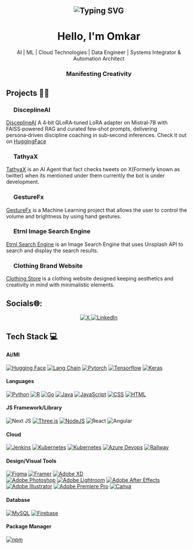 <h2 align="center"><img src="https://readme-typing-svg.demolab.com?font=Fira+Code&pause=1000&random=false&width=435&lines=Everything+not+saved+will+be+lost" alt="Typing SVG"></h2>

</h2>

<h1 align="center"> Hello, I'm Omkar </br> 
</h1>
<p align="center"> AI | ML | Cloud Technologies | Data Engineer | Systems Integrator & Automation Architect </p>
<h3 align="center">Manifesting Creativity </br> </h3>

## Projects 👨‍💻

### <img src="https://ytmp.itsvg.in/PicsArt_11-13-11.55.52.png" width="16px" /> DisceplineAI
[DisceplineAI](https://github.com/omk4rr/DisceplineAI) A 4‑bit QLoRA‑tuned LoRA adapter on Mistral‑7B with FAISS‑powered RAG and curated few‑shot prompts, delivering persona‑driven discipline coaching in sub‑second inferences. Check it out on [HuggingFace](https://huggingface.co/omk4r/DisceplineAI)
### <img src="https://ytmp.itsvg.in/PicsArt_11-13-11.55.52.png" width="16px" /> TathyaX
[TathyaX](https://github.com/Tathya-X) is an AI Agent that fact checks tweets on X(Formerly known as twitter) when its mentioned under them currently the bot is under development.
### <img src="https://ytmp.itsvg.in/PicsArt_11-13-11.55.52.png" width="16px" /> GestureFx
[GestureFx](https://github.com/omk4rr/GestureFx) is a Machine Learning project that allows the user to control the volume and brightness by using hand gestures.
### <img src="https://ytmp.itsvg.in/PicsArt_11-13-11.55.52.png" width="16px" /> Etrnl Image Search Engine
[Etrnl Search Engine](https://github.com/omk4rr/Etrnl-Image-Search-Engine) is an Image Search Engine that uses Unsplash API to search and display the search results.
### <img src="https://ytmp.itsvg.in/PicsArt_11-13-11.55.52.png" width="16px" />  Clothing Brand Website
[Clothing Store](https://omk4rr.github.io/Clothing-Store/) is a clothing website designed keeping aesthetics and creativity in mind with minimalistic elements.

## Socials🌐:
<p align="center">
  <a href="https://x.com/omk4rr" target="_blank">
    <img alt="X" src="https://img.shields.io/badge/X-000000?style=for-the-badge&logo=x&logoColor=white" />
  </a>
  <a href="https://www.linkedin.com/in/omk4rr" target="_blank">
    <img alt="LinkedIn" src="https://img.shields.io/badge/LinkedIn-0077B5?style=for-the-badge&logo=linkedin&logoColor=white" style="vertical-align:center" />
  </a>
</p>


## Tech Stack 💻

#### Ai/Ml
[![Hugging Face](https://img.shields.io/badge/-HuggingFace-FDEE21?style=for-the-badge&logo=HuggingFace&logoColor=black)](#)
[![Lang Chain](https://img.shields.io/badge/langchain-1C3C3C?style=for-the-badge&logo=langchain&logoColor=white)](#)
[![Pytorch](https://img.shields.io/badge/PyTorch-EE4C2C?style=for-the-badge&logo=pytorch&logoColor=white)](#)
[![Tensorflow](https://img.shields.io/badge/TensorFlow-FF6F00?style=for-the-badge&logo=tensorflow&logoColor=white)](#)
[![Keras](https://img.shields.io/badge/Keras-FF0000?style=for-the-badge&logo=keras&logoColor=white)](#)

#### Languages
[![Python](https://img.shields.io/badge/Python-3776AB?logo=python&logoColor=fff)](#)
[![R](https://img.shields.io/badge/R-%23276DC3.svg?logo=r&logoColor=white)](#)
[![Go](https://img.shields.io/badge/Go-00ADD8?style=for-the-badge&logo=go&logoColor=white)](#)
[![Java](https://img.shields.io/badge/Java-%23ED8B00.svg?logo=openjdk&logoColor=white)](#)
[![JavaScript](https://img.shields.io/badge/JavaScript-F7DF1E?logo=javascript&logoColor=000)](#)
[![CSS](https://img.shields.io/badge/CSS-1572B6?logo=css3&logoColor=fff)](#)
[![HTML](https://img.shields.io/badge/HTML-%23E34F26.svg?logo=html5&logoColor=white)](#)

#### JS Framework/Library
![Next JS](https://img.shields.io/badge/-NextJS-000?style=for-the-badge&logo=next.js)
[![Three.js](https://img.shields.io/badge/Three.js-000?logo=threedotjs&logoColor=fff)](#)
[![NodeJS](https://img.shields.io/badge/Node.js-6DA55F?logo=node.js&logoColor=white)](#)
![React](https://img.shields.io/badge/-ReactJS-000?style=for-the-badge&logo=react)
![Angular](https://img.shields.io/badge/-AngularJS-000?style=for-the-badge&logo=angular)

#### Cloud
[![Jenkins](https://img.shields.io/badge/Jenkins-D24939?logo=jenkins&logoColor=white)](#)
[![Kubernetes](https://img.shields.io/badge/Kubernetes-326CE5?logo=kubernetes&logoColor=fff)](#)
[![Kubernetes](https://img.shields.io/badge/Amazon_AWS-FF9900?style=for-the-badge&logo=amazonaws&logoColor=white)](#)
[![Azure Devops](https://img.shields.io/badge/Azure_DevOps-0078D7?style=for-the-badge&logo=azure-devops&logoColor=white)](#)
[![Railway](https://img.shields.io/badge/Railway-131415?style=for-the-badge&logo=railway&logoColor=white)](#)


#### Design/Visual Tools
[![Figma](https://img.shields.io/badge/Figma-F24E1E?logo=figma&logoColor=white)](#)
[![Framer](https://img.shields.io/badge/Framer-05F?logo=framer&logoColor=fff)](#)
[![Adobe XD](https://img.shields.io/badge/Adobe%20XD-470137?logo=Adobe%20XD&logoColor=#FF61F6)](#)\
[![Adobe Photoshop](https://img.shields.io/badge/Adobe%20Photoshop-31A8FF?logo=Adobe%20Photoshop&logoColor=black)](#)
[![Adobe Lightroom](https://img.shields.io/badge/Adobe%20Lightroom-31A8FF?logo=Adobe%20Lightroom&logoColor=white)](#)
[![Adobe After Effects](https://img.shields.io/badge/Adobe%20After%20Effects-CF96FD?logo=Adobe%20After%20Effects&logoColor=393665)](#)
[![Adobe Illustrator](https://img.shields.io/badge/Adobe%20Illustrator-FF9A00?logo=adobe%20illustrator&logoColor=white)](#)
[![Adobe Premiere Pro](https://img.shields.io/badge/Adobe%20Premiere%20Pro-9999FF?logo=Adobe%20Premiere%20Pro&logoColor=white)](#)
[![Canva](https://img.shields.io/badge/Canva-%2300C4CC.svg?&logo=Canva&logoColor=white)](#)

#### Database
[![MySQL](https://img.shields.io/badge/MySQL-4479A1?logo=mysql&logoColor=fff)](#)
[![Firebase](https://img.shields.io/badge/Firebase-039BE5?logo=Firebase&logoColor=white)](#)

#### Package Manager
[![npm](https://img.shields.io/badge/npm-CB3837?logo=npm&logoColor=fff)](#)
